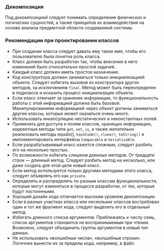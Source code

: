 ### Декомпозиция
Под *декомпозицией* следует понимать определение физических и логических сущностей, а также принципов их взаимодействия на основе анализа предметной области создаваемой системы.

### Рекомендации при проектировании классов
- При создании класса следует давать ему такое имя, чтобы его пользователю была понятна роль класса.
- Класс должен быть разработан так, чтобы внесение в него изменений было относительно простой задачей.
- Каждый класс должен иметь простое назначение. 
- Код конструктора должен заниматься только инициализацией объекта. Следует избегать вызовов из конструктора других методов, за исключением `final`. Метод может быть переопределен в подклассе и исказить процесс инициализации объекта.
- Если класс отвечает за хранение информации, то функциональность работы с этой информацией должна быть базовой. Манипулированием информацией через объект должны заниматься другие классы, которых может оказаться очень много.
- Использовать инкапсуляцию нестатических и неконстантных полей.
- Применять для доступа к полям классов, хранящих информацию, корректные методы типа `get`, `set`, `is`, а также желательно реализовать методы equals(), `hashCode()`, `clone()`, `toString()` и имплементировать интерфейсы `Comparable` и `Serializable`.
- Если разрабатываемый класс кажется сложным, следует разбить его на несколько простых.
- По возможности избегать слишком длинных методов. От тридцати строк — длинный метод. Следует разбить метод на несколько, или даже создать для этой цели новый класс.
- Если метод используется только другими методами этого класса, следует объявлять его как `private`.
- Определить и распределить по разным классам функциональности, которые могут изменяться в процессе разработки, от тех, которые будут постоянными.
- Хороший дизайн кода отличается высоким уровнем декомпозиции.
- Если в разных участках класса или нескольких классов востребован один и тот же фрагмент кода, следует выделить его в отдельный метод.
- Избегать длинного списка аргументов. Приближаясь к числу семь, список аргументов становится не воспринимаемым при чтении. Возможно, следует объединить группы аргументов в новый тип данных.
- Не использовать «волшебные числа», «волшебные строки». Логичнее вынести их за пределы кода, например, в файл.
